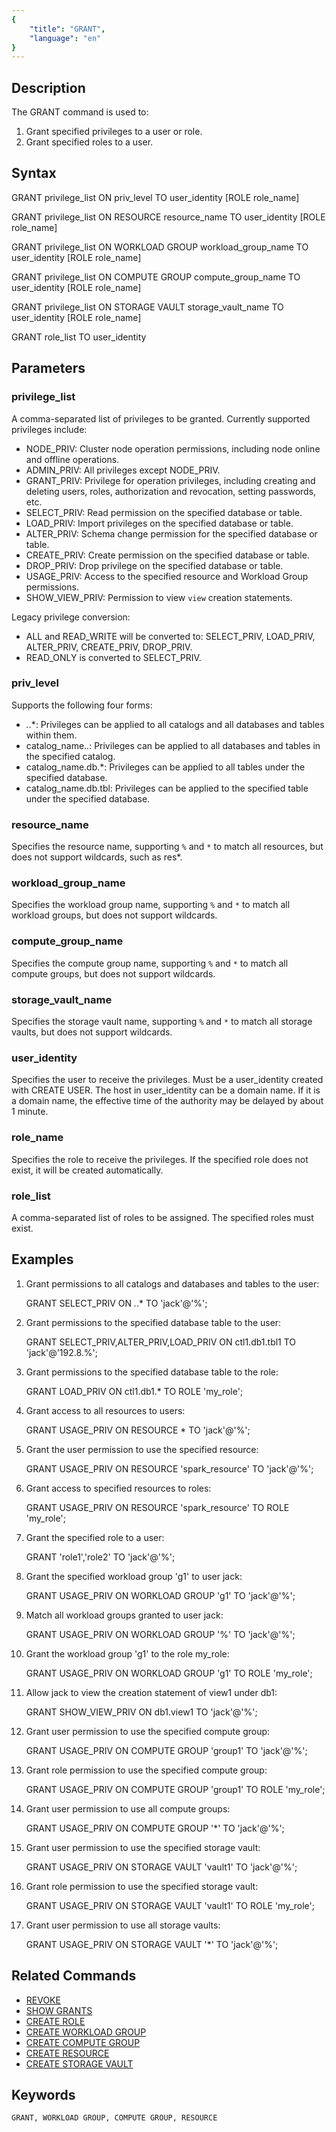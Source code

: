 ```yaml
---
{
    "title": "GRANT",
    "language": "en"
}
---
```


<!--
Licensed to the Apache Software Foundation (ASF) under one
or more contributor license agreements.  See the NOTICE file
distributed with this work for additional information
regarding copyright ownership.  The ASF licenses this file
to you under the Apache License, Version 2.0 (the
"License"); you may not use this file except in compliance
with the License.  You may obtain a copy of the License at

  http://www.apache.org/licenses/LICENSE-2.0

Unless required by applicable law or agreed to in writing,
software distributed under the License is distributed on an
"AS IS" BASIS, WITHOUT WARRANTIES OR CONDITIONS OF ANY
KIND, either express or implied.  See the License for the
specific language governing permissions and limitations
under the License.
-->

## Description

The GRANT command is used to:

1. Grant specified privileges to a user or role.
2. Grant specified roles to a user.

## Syntax

GRANT privilege_list ON priv_level TO user_identity [ROLE role_name]

GRANT privilege_list ON RESOURCE resource_name TO user_identity [ROLE role_name]

GRANT privilege_list ON WORKLOAD GROUP workload_group_name TO user_identity [ROLE role_name]

GRANT privilege_list ON COMPUTE GROUP compute_group_name TO user_identity [ROLE role_name]

GRANT privilege_list ON STORAGE VAULT storage_vault_name TO user_identity [ROLE role_name]

GRANT role_list TO user_identity

## Parameters

### privilege_list

A comma-separated list of privileges to be granted. Currently supported privileges include:

- NODE_PRIV: Cluster node operation permissions, including node online and offline operations.
- ADMIN_PRIV: All privileges except NODE_PRIV.
- GRANT_PRIV: Privilege for operation privileges, including creating and deleting users, roles, authorization and revocation, setting passwords, etc.
- SELECT_PRIV: Read permission on the specified database or table.
- LOAD_PRIV: Import privileges on the specified database or table.
- ALTER_PRIV: Schema change permission for the specified database or table.
- CREATE_PRIV: Create permission on the specified database or table.
- DROP_PRIV: Drop privilege on the specified database or table.
- USAGE_PRIV: Access to the specified resource and Workload Group permissions.
- SHOW_VIEW_PRIV: Permission to view `view` creation statements.

Legacy privilege conversion:
- ALL and READ_WRITE will be converted to: SELECT_PRIV, LOAD_PRIV, ALTER_PRIV, CREATE_PRIV, DROP_PRIV.
- READ_ONLY is converted to SELECT_PRIV.

### priv_level

Supports the following four forms:

- *.*.*: Privileges can be applied to all catalogs and all databases and tables within them.
- catalog_name.*.*: Privileges can be applied to all databases and tables in the specified catalog.
- catalog_name.db.*: Privileges can be applied to all tables under the specified database.
- catalog_name.db.tbl: Privileges can be applied to the specified table under the specified database.

### resource_name

Specifies the resource name, supporting `%` and `*` to match all resources, but does not support wildcards, such as res*.

### workload_group_name

Specifies the workload group name, supporting `%` and `*` to match all workload groups, but does not support wildcards.

### compute_group_name

Specifies the compute group name, supporting `%` and `*` to match all compute groups, but does not support wildcards.

### storage_vault_name

Specifies the storage vault name, supporting `%` and `*` to match all storage vaults, but does not support wildcards.


### user_identity

Specifies the user to receive the privileges. Must be a user_identity created with CREATE USER. The host in user_identity can be a domain name. If it is a domain name, the effective time of the authority may be delayed by about 1 minute.

### role_name

Specifies the role to receive the privileges. If the specified role does not exist, it will be created automatically.

### role_list

A comma-separated list of roles to be assigned. The specified roles must exist.

## Examples

1. Grant permissions to all catalogs and databases and tables to the user:

   GRANT SELECT_PRIV ON *.*.* TO 'jack'@'%';

2. Grant permissions to the specified database table to the user:

   GRANT SELECT_PRIV,ALTER_PRIV,LOAD_PRIV ON ctl1.db1.tbl1 TO 'jack'@'192.8.%';

3. Grant permissions to the specified database table to the role:

   GRANT LOAD_PRIV ON ctl1.db1.* TO ROLE 'my_role';

4. Grant access to all resources to users:

   GRANT USAGE_PRIV ON RESOURCE * TO 'jack'@'%';

5. Grant the user permission to use the specified resource:

   GRANT USAGE_PRIV ON RESOURCE 'spark_resource' TO 'jack'@'%';

6. Grant access to specified resources to roles:

   GRANT USAGE_PRIV ON RESOURCE 'spark_resource' TO ROLE 'my_role';

7. Grant the specified role to a user:

   GRANT 'role1','role2' TO 'jack'@'%';

8. Grant the specified workload group 'g1' to user jack:

   GRANT USAGE_PRIV ON WORKLOAD GROUP 'g1' TO 'jack'@'%';

9. Match all workload groups granted to user jack:

   GRANT USAGE_PRIV ON WORKLOAD GROUP '%' TO 'jack'@'%';

10. Grant the workload group 'g1' to the role my_role:

    GRANT USAGE_PRIV ON WORKLOAD GROUP 'g1' TO ROLE 'my_role';

11. Allow jack to view the creation statement of view1 under db1:

    GRANT SHOW_VIEW_PRIV ON db1.view1 TO 'jack'@'%';

12. Grant user permission to use the specified compute group:

    GRANT USAGE_PRIV ON COMPUTE GROUP 'group1' TO 'jack'@'%';

13. Grant role permission to use the specified compute group:

    GRANT USAGE_PRIV ON COMPUTE GROUP 'group1' TO ROLE 'my_role';

14. Grant user permission to use all compute groups:

    GRANT USAGE_PRIV ON COMPUTE GROUP '*' TO 'jack'@'%';

15. Grant user permission to use the specified storage vault:

    GRANT USAGE_PRIV ON STORAGE VAULT 'vault1' TO 'jack'@'%';

16. Grant role permission to use the specified storage vault:

    GRANT USAGE_PRIV ON STORAGE VAULT 'vault1' TO ROLE 'my_role';

17. Grant user permission to use all storage vaults:

    GRANT USAGE_PRIV ON STORAGE VAULT '*' TO 'jack'@'%';

## Related Commands

- [REVOKE](./REVOKE.md)
- [SHOW GRANTS](../../../sql-manual/sql-statements/account-management/SHOW-GRANTS)
- [CREATE ROLE](./CREATE-ROLE.md)
- [CREATE WORKLOAD GROUP](../Administration-Statements/CREATE-WORKLOAD-GROUP.md)
- [CREATE COMPUTE GROUP](../Administration-Statements/CREATE-COMPUTE-GROUP.md)
- [CREATE RESOURCE](../Administration-Statements/CREATE-RESOURCE.md)
- [CREATE STORAGE VAULT](../Administration-Statements/CREATE-STORAGE-VAULT.md)

## Keywords

    GRANT, WORKLOAD GROUP, COMPUTE GROUP, RESOURCE 
